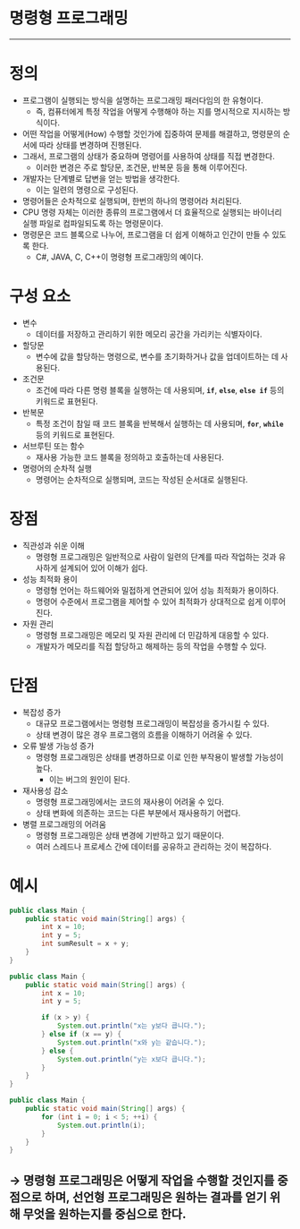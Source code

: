 # 명령형 프로그래밍

---

# 정의

- 프로그램이 실행되는 방식을 설명하는 프로그래밍 패러다임의 한 유형이다.
    - 즉, 컴퓨터에게 특정 작업을 어떻게 수행해야 하는 지를 명시적으로 지시하는 방식이다.
- 어떤 작업을 어떻게(How) 수행할 것인가에 집중하여 문제를 해결하고, 명령문의 순서에 따라 상태를 변경하며 진행된다.
- 그래서, 프로그램의 상태가 중요하며 명령어를 사용하여 상태를 직접 변경한다.
    - 이러한 변경은 주로 할당문, 조건문, 반복문 등을 통해 이루어진다.
- 개발자는 단계별로 답변을 얻는 방법을 생각한다.
    - 이는 일련의 명령으로 구성된다.
- 명령어들은 순차적으로 실행되며, 한번의 하나의 명령어라 처리된다.
- CPU 명령 자체는 이러한 종류의 프로그램에서 더 효율적으로 실행되는 바이너리 실행 파일로 컴파일되도록 하는 명령문이다.
- 명령문은 코드 블록으로 나누어, 프로그램을 더 쉽게 이해하고 인간이 만들 수 있도록 한다.
    - C#, JAVA, C, C++이 명령형 프로그래밍의 예이다.

# 구성 요소

- 변수
    - 데이터를 저장하고 관리하기 위한 메모리 공간을 가리키는 식별자이다.
- 할당문
    - 변수에 값을 할당하는 명령으로, 변수를 초기화하거나 값을 업데이트하는 데 사용된다.
- 조건문
    - 조건에 따라 다른 명령 블록을 실행하는 데 사용되며, **`if`**, **`else`**, **`else if`** 등의 키워드로 표현된다.
- 반복문
    - 특정 조건이 참일 때 코드 블록을 반복해서 실행하는 데 사용되며, **`for`**, **`while`** 등의 키워드로 표현된다.
- 서브루틴 또는 함수
    - 재사용 가능한 코드 블록을 정의하고 호출하는데 사용된다.
- 명령어의 순차적 실행
    - 명령어는 순차적으로 실행되며, 코드는 작성된 순서대로 실행된다.
    

# 장점

- 직관성과 쉬운 이해
    - 명령형 프로그래밍은 일반적으로 사람이 일련의 단계를 따라 작업하는 것과 유사하게 설계되어 있어 이해가 쉽다.
- 성능 최적화 용이
    - 명령형 언어는 하드웨어와 밀접하게 연관되어 있어 성능 최적화가 용이하다.
    - 명령어 수준에서 프로그램을 제어할 수 있어 최적화가 상대적으로 쉽게 이루어진다.
- 자원 관리
    - 명령형 프로그래밍은 메모리 및 자원 관리에 더 민감하게 대응할 수 있다.
    - 개발자가 메모리를 직접 할당하고 해제하는 등의 작업을 수행할 수 있다.

# 단점

- 복잡성 증가
    - 대규모 프로그램에서는 명령형 프로그래밍이 복잡성을 증가시킬 수 있다.
    - 상태 변경이 많은 경우 프로그램의 흐름을 이해하기 어려울 수 있다.
- 오류 발생 가능성 증가
    - 명령형 프로그래밍은 상태를 변경하므로 이로 인한 부작용이 발생할 가능성이 높다.
        - 이는 버그의 원인이 된다.
- 재사용성 감소
    - 명령형 프로그래밍에서는 코드의 재사용이 어려울 수 있다.
    - 상태 변화에 의존하는 코드는 다른 부분에서 재사용하기 어렵다.
- 병렬 프로그래밍의 어려움
    - 명령형 프로그래밍은 상태 변경에 기반하고 있기 때문이다.
    - 여러 스레드나 프로세스 간에 데이터를 공유하고 관리하는 것이 복잡하다.
    

# 예시

```java
public class Main {
    public static void main(String[] args) {
        int x = 10;
        int y = 5;
        int sumResult = x + y;
    }
}
```

```java
public class Main {
    public static void main(String[] args) {
        int x = 10;
        int y = 5;

        if (x > y) {
            System.out.println("x는 y보다 큽니다.");
        } else if (x == y) {
            System.out.println("x와 y는 같습니다.");
        } else {
            System.out.println("y는 x보다 큽니다.");
        }
    }
}
```

```java
public class Main {
    public static void main(String[] args) {
        for (int i = 0; i < 5; ++i) {
            System.out.println(i);
        }
    }
}
```

## → 명령형 프로그래밍은 어떻게 작업을 수행할 것인지를 중점으로 하며, 선언형 프로그래밍은 원하는 결과를 얻기 위해 무엇을 원하는지를 중심으로 한다.